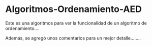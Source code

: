 # Algoritmos-Ordenamiento-AED

Este es una algoritmos para ver la funcionalidad de un algoritmo de ordenamiento....

Además, se agregó unos comentarios para un mejor detalle........